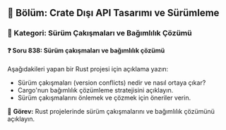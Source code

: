 ## 📘 Bölüm: Crate Dışı API Tasarımı ve Sürümleme  
### 🔹 Kategori: Sürüm Çakışmaları ve Bağımlılık Çözümü  
#### ❓ Soru 838: Sürüm çakışmaları ve bağımlılık çözümü

Aşağıdakileri yapan bir Rust projesi için açıklama yazın:

- Sürüm çakışmaları (version conflicts) nedir ve nasıl ortaya çıkar?
- Cargo'nun bağımlılık çözümleme stratejisini açıklayın.
- Sürüm çakışmalarını önlemek ve çözmek için öneriler verin.

🔧 **Görev:** Rust projelerinde sürüm çakışmalarını ve bağımlılık çözümünü açıklayın.
